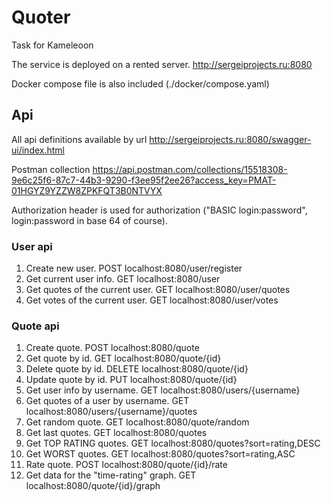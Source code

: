 # Quoter

Task for Kameleoon

The service is deployed on a rented server.  http://sergeiprojects.ru:8080

Docker compose file is also included (./docker/compose.yaml)

## Api

All api definitions available by url http://sergeiprojects.ru:8080/swagger-ui/index.html

Postman
collection https://api.postman.com/collections/15518308-9e6c25f6-87c7-44b3-9290-f3ee95f2ee26?access_key=PMAT-01HGYZ9YZZW8ZPKFQT3B0NTVYX

Authorization header is used for authorization ("BASIC login:password", login:password in base 64 of course).

### User api

1. Create new user. POST localhost:8080/user/register
2. Get current user info. GET localhost:8080/user
3. Get quotes of the current user. GET localhost:8080/user/quotes
4. Get votes of the current user. GET localhost:8080/user/votes

### Quote api

1. Create quote. POST localhost:8080/quote
2. Get quote by id. GET localhost:8080/quote/{id}
3. Delete quote by id. DELETE localhost:8080/quote/{id}
4. Update quote by id. PUT localhost:8080/quote/{id}
5. Get user info by username. GET localhost:8080/users/{username}
6. Get quotes of a user by username. GET localhost:8080/users/{username}/quotes
7. Get random quote. GET localhost:8080/quote/random
8. Get last quotes. GET localhost:8080/quotes
9. Get TOP RATING quotes. GET localhost:8080/quotes?sort=rating,DESC
10. Get WORST quotes. GET localhost:8080/quotes?sort=rating,ASC
11. Rate quote. POST localhost:8080/quote/{id}/rate
12. Get data for the "time-rating" graph. GET localhost:8080/quote/{id}/graph






